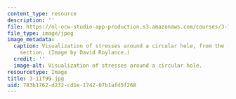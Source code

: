 ```yaml
---
content_type: resource
description: ''
file: https://ol-ocw-studio-app-production.s3.amazonaws.com/courses/3-11-mechanics-of-materials-fall-1999/783b1762d232cd1e174207b1afd5f268_3-11f99.jpg
file_type: image/jpeg
image_metadata:
  caption: Visualization of stresses around a circular hole, from the [related resources](pages/related-resources)
    section. (Image by David Roylance.)
  credit: ''
  image-alt: Visualization of stresses around a circular hole.
resourcetype: Image
title: 3-11f99.jpg
uid: 783b1762-d232-cd1e-1742-07b1afd5f268
---
```

